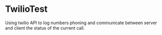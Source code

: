 # TwilioTest
Using twilio API to log numbers phoning and communicate between server and client the status of the current call.
